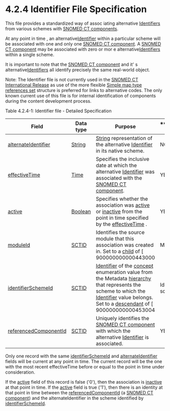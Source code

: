 # 4.2.4 Identifier File Specification

This file provides a standardized way of assoc iating alternative [Identifiers](https://confluence.ihtsdotools.org/display/DOCGLOSS/Identifier "Glossary link: Identifiers") from various schemes with [SNOMED CT components](https://confluence.ihtsdotools.org/display/DOCGLOSS/SNOMED+CT+component "Glossary link: SNOMED CT components").

At any point in time , an alternative[Identifier](https://confluence.ihtsdotools.org/display/DOCGLOSS/Identifier "Glossary link: Identifier") within a particular scheme will be associated with one and only one [SNOMED CT component](https://confluence.ihtsdotools.org/display/DOCGLOSS/SNOMED+CT+component "Glossary link: SNOMED CT component"). A [SNOMED CT component](https://confluence.ihtsdotools.org/display/DOCGLOSS/SNOMED+CT+component "Glossary link: SNOMED CT component") may be associated with zero or mor e alternative[Identifiers](https://confluence.ihtsdotools.org/display/DOCGLOSS/Identifier "Glossary link: Identifiers") within a single scheme.

It is important to note that the [SNOMED CT component](https://confluence.ihtsdotools.org/display/DOCGLOSS/SNOMED+CT+component "Glossary link: SNOMED CT component") and it' s alternative[Identifiers](https://confluence.ihtsdotools.org/display/DOCGLOSS/Identifier "Glossary link: Identifiers") all identify precisely the same real-world object.

Note: The Identifier file is not currently used in the [SNOMED CT International Release](https://confluence.ihtsdotools.org/display/DOCGLOSS/SNOMED+CT+International+Release "Glossary link: SNOMED CT International Release") as use of the more flexible [Simple map type references set](https://confluence.ihtsdotools.org/display/DOCGLOSS/Simple+map+type+references+set "Glossary link: Simple map type references set") structure is preferred for links to alternative codes. The only known current use of this file is for internal identification of components during the content development process. 

Table 4.2.4-1: Identifier file - Detailed Specification

**Field**| **Data type**| **Purpose**| **[Mutable](https://confluence.ihtsdotools.org/display/DOCGLOSS/Mutable "Glossary link: Mutable") **| **Part of Primary Key**  
---|---|---|---|---  
[alternateIdentifier](https://confluence.ihtsdotools.org/display/DOCRELFMT/alternateIdentifier+\(field\) "Reference term: alternateIdentifier \(\(field\)\)")| [String](https://confluence.ihtsdotools.org/display/DOCRELFMT/String+\(data+type\) "Reference term: String \(\(data type\)\)")| [String](https://confluence.ihtsdotools.org/display/DOCRELFMT/String+\(data+type\) "Reference term: String \(\(data type\)\)") representation of the alternative [Identifier](https://confluence.ihtsdotools.org/display/DOCGLOSS/Identifier "Glossary link: Identifier") in its native scheme.| NO| YES (Full/Snapshot)  
[effectiveTime](https://confluence.ihtsdotools.org/display/DOCRELFMT/effectiveTime+\(field\) "Reference term: effectiveTime \(\(field\)\)")| [Time](https://confluence.ihtsdotools.org/display/DOCRELFMT/Time+\(data+type\) "Reference term: Time \(\(data type\)\)")| Specifies the inclusive date at which the alternative [Identifier](https://confluence.ihtsdotools.org/display/DOCGLOSS/Identifier "Glossary link: Identifier") was associated with the [SNOMED CT component](https://confluence.ihtsdotools.org/display/DOCGLOSS/SNOMED+CT+component "Glossary link: SNOMED CT component").| YES| YES (Full)Optional (Snapshot)  
[active](https://confluence.ihtsdotools.org/display/DOCRELFMT/active+\(field\) "Reference term: active \(\(field\)\)")| [Boolean](https://confluence.ihtsdotools.org/display/DOCRELFMT/Boolean+\(data+type\) "Reference term: Boolean \(\(data type\)\)")| Specifies whether the association was [active](https://confluence.ihtsdotools.org/display/DOCGLOSS/active "Glossary link: active") or [inactive](https://confluence.ihtsdotools.org/display/DOCGLOSS/inactive "Glossary link: inactive") from the point in time specified by the [effectiveTime](https://confluence.ihtsdotools.org/display/DOCRELFMT/effectiveTime+\(field\) "Reference term: effectiveTime \(\(field\)\)") .| YES| NO  
[moduleId](https://confluence.ihtsdotools.org/display/DOCRELFMT/moduleId+\(field\) "Reference term: moduleId \(\(field\)\)")| [SCTID](https://confluence.ihtsdotools.org/display/DOCRELFMT/SCTID+\(data+type\) "Reference term: SCTID \(\(data type\)\)")| Identifies the source module that this association was created in. Set to a [child](https://confluence.ihtsdotools.org/display/DOCGLOSS/child "Glossary link: child") of [ 900000000000443000 | Module|](http://snomed.info/id/900000000000443000 "900000000000443000 | Module |") within the metadata [hierarchy](https://confluence.ihtsdotools.org/display/DOCGLOSS/hierarchy "Glossary link: hierarchy").| YES| NO  
[identifierSchemeId](https://confluence.ihtsdotools.org/display/DOCRELFMT/identifierSchemeId+\(field\) "Reference term: identifierSchemeId \(\(field\)\)")| [SCTID](https://confluence.ihtsdotools.org/display/DOCRELFMT/SCTID+\(data+type\) "Reference term: SCTID \(\(data type\)\)")| [Identifier](https://confluence.ihtsdotools.org/display/DOCGLOSS/Identifier "Glossary link: Identifier") of the [concept](https://confluence.ihtsdotools.org/display/DOCGLOSS/concept "Glossary link: concept") enumeration value from the Metadata [hierarchy](https://confluence.ihtsdotools.org/display/DOCGLOSS/hierarchy "Glossary link: hierarchy") that represents the scheme to which the [Identifier](https://confluence.ihtsdotools.org/display/DOCGLOSS/Identifier "Glossary link: Identifier") value belongs. Set to a [descendant](https://confluence.ihtsdotools.org/display/DOCGLOSS/descendant "Glossary link: descendant") of [ 900000000000453004 | Identifier scheme|](http://snomed.info/id/900000000000453004 "900000000000453004 | Identifier scheme |") within the metadata [hierarchy](https://confluence.ihtsdotools.org/display/DOCGLOSS/hierarchy "Glossary link: hierarchy").| NO| YES (Full/Snapshot)  
[referencedComponentId](https://confluence.ihtsdotools.org/display/DOCRELFMT/referencedComponentId+\(field\) "Reference term: referencedComponentId \(\(field\)\)")| [SCTID](https://confluence.ihtsdotools.org/display/DOCRELFMT/SCTID+\(data+type\) "Reference term: SCTID \(\(data type\)\)")| Uniquely identifies the [SNOMED CT component](https://confluence.ihtsdotools.org/display/DOCGLOSS/SNOMED+CT+component "Glossary link: SNOMED CT component") with which the alternative [Identifier](https://confluence.ihtsdotools.org/display/DOCGLOSS/Identifier "Glossary link: Identifier") is associated.| YES| NO  
  
Only one record with the same [identifierSchemeId](https://confluence.ihtsdotools.org/display/DOCRELFMT/identifierSchemeId+\(field\) "Reference term: identifierSchemeId \(\(field\)\)") and [alternateIdentifier](https://confluence.ihtsdotools.org/display/DOCRELFMT/alternateIdentifier+\(field\) "Reference term: alternateIdentifier \(\(field\)\)") fields will be current at any point in time. The current record will be the one with the most recent effectiveTime before or equal to the point in time under consideration.

If the [active](https://confluence.ihtsdotools.org/display/DOCGLOSS/active "Glossary link: active") field of this record is false ('0'), then the association is [inactive](https://confluence.ihtsdotools.org/display/DOCGLOSS/inactive "Glossary link: inactive") at that point in time. If the [active](https://confluence.ihtsdotools.org/display/DOCGLOSS/active "Glossary link: active") field is true ('1'), then there is an identity at that point in time between the [referencedComponentId](https://confluence.ihtsdotools.org/display/DOCRELFMT/referencedComponentId+\(field\) "Reference term: referencedComponentId \(\(field\)\)") (a [SNOMED CT component](https://confluence.ihtsdotools.org/display/DOCGLOSS/SNOMED+CT+component "Glossary link: SNOMED CT component")) and the alternateIdentifier in the scheme identified by [identifierSchemeId](https://confluence.ihtsdotools.org/display/DOCRELFMT/identifierSchemeId+\(field\) "Reference term: identifierSchemeId \(\(field\)\)").
